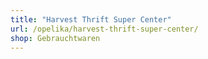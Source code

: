 ```yaml
---
title: "Harvest Thrift Super Center"
url: /opelika/harvest-thrift-super-center/
shop: Gebrauchtwaren
---
```

